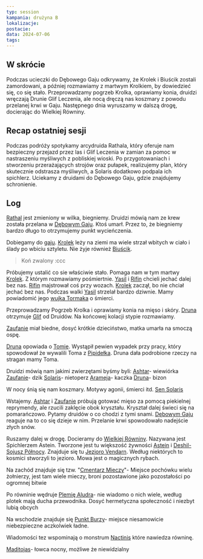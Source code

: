 ```yaml
---
typ: session
kampania: drużyna B
lokalizacje: 
postacie: 
data: 2024-07-06
tags: 
---
```

## W skrócie
Podczas ucieczki do Dębowego Gaju odkrywamy, że Krolek i Biuścik zostali zamordowani, a później rozmawiamy z martwym Krolkiem, by dowiedzieć się, co się stało. Przeprowadzamy pogrzeb Krolka, oprawiamy konia, druidzi wręczają Drunie Glif Leczenia, ale nocą dręczą nas koszmary z powodu przelanej krwi w Gaju. Następnego dnia wyruszamy w dalszą drogę, docierając do Wielkiej Równiny.
## Recap ostatniej sesji
Podczas podróży spotykamy arcydruida Rathala, który oferuje nam bezpieczny przejazd przez las i Glif Leczenia w zamian za pomoc w nastraszeniu myśliwych z pobliskiej wioski. Po przygotowaniach i stworzeniu przerażających strojów oraz pułapek, realizujemy plan, który skutecznie odstrasza myśliwych, a Solaris dodatkowo podpala ich spichlerz. Uciekamy z druidami do Dębowego Gaju, gdzie znajdujemy schronienie.
## Log
[Rathal](../NPC/Rathal.md) jest zmieniony w wilka, biegniemy. Druidzi mówią nam ze krew została przelana w [Dębowym Gaju](../lokacje/D%C4%99bowy%20Gaj.md). Ktoś umarł. Przez to, że biegniemy bardzo długo to otrzymujemy punkt wycieńczenia. 

Dobiegamy do [gaju](../lokacje/D%C4%99bowy%20Gaj.md). [Krolek](../NPC/Krolek.md) leży na ziemi ma wiele strzał wbitych w ciało i ślady po wbiciu sztyletu. Nie żyje również [Biuścik](../zwierz%C4%85tka/Biu%C5%9Bcik.md).
> Koń zwalony :ccc

Próbujemy ustalić co sie właściwie stało. Pomaga nam w tym martwy [Krolek](../NPC/Krolek.md). Z którym rozmawiamy pośmiertnie. 
[Yasil](../NPC/Yasil.md) i [Rifin](../NPC/Rifin.md) chcieli jechać dalej bez nas. [Rifin](../NPC/Rifin.md) majstrował coś przy wozach. [Krolek](../NPC/Krolek.md) zaczął, bo nie chciał jechać bez nas. Podczas walki [Yasil](../NPC/Yasil.md) strzelał bardzo dziwnie.
Mamy powiadomić jego [wujka Tormaka](../NPC/wujek%20Tormak.md) o śmierci.

Przeprowadzamy Pogrzeb Krolka i oprawiamy konia na mięso i skóry.
[Druna](../postacie%20graczy/Druna.md) otrzymuje [Glif](../przedmioty/Glif%20Leczenia.md) od Druidów. Na końcowej kolacji stypie rozmawiamy. 

[Zaufanie](../postacie%20graczy/Zaufanie.md) miał biedne, dosyć krótkie dzieciństwo, matka umarła na smoczą ospę. 

[Druna](../postacie%20graczy/Druna.md) opowiada o [Tomie](../NPC/Tom.md). Wystąpił pewien wypadek przy pracy, który spowodował że wywalili Toma z [Pipidełka](../lokacje/Pipide%C5%82ko.md). Druna dała podrobione rzeczy na stragan mamy Toma.

Druidzi mówią nam jakimi zwierzętami byśmy byli:
[Ashtar](../postacie%20graczy/Ashtar.md)- wiewiórka
[Zaufanie](../postacie%20graczy/Zaufanie.md)- dzik
[Solaris](../postacie%20graczy/Solaris.md)- nietoperz
[Arameja](../postacie%20graczy/Arameja.md)- kaczka
[Druna](../postacie%20graczy/Druna.md)- bizon

W nocy śnią się nam koszmary. Motywy agonii, śmierci itd. 
[Sen Solaris](../SOLARIS/Sen%20Solaris.md)

Wstajemy. [Ashtar](../postacie%20graczy/Ashtar.md) i [Zaufanie](../postacie%20graczy/Zaufanie.md) próbują gotować mięso za pomocą piekielnej reprymendy, ale rzucili zaklęcie obok kryształu. Kryształ dalej świeci się na pomarańczowo. 
Pytamy druidów o co chodzi z tymi snami. [Dębowym Gaju](../lokacje/D%C4%99bowy%20Gaj.md) reaguje na to co się dzieje w nim. Przelanie krwi spowodowało nadejście złych snów.

Ruszamy dalej w drogę. Docieramy do [Wielkiej Równiny](../lokacje/Wielka%20R%C3%B3wnina.md). Nazywana jest Spichlerzem Astein. Tworzone jest tu większość żywności [Astein](../lokacje/Astein.md) i [Deshil- Sojusz Północy](../lokacje/Deshil-%20Sojusz%20P%C3%B3%C5%82nocy.md). Znajduje się tu [Jezioro Vendarn](../lokacje/Jezioro%20Vendarn.md). Według niektórych to kosmici stworzyli to jezioro. Mowa jest o magicznych rybach. 

Na zachód znajduje się tzw. "[Cmentarz Mieczy](../lokacje/Cmentarz%20Mieczy.md)"- Miejsce pochówku wielu żołnierzy, jest tam wiele mieczy, broni pozostawione jako pozostałości po ogromnej bitwie

Po równinie wędruje [Plemię Aludra](../organizacje/Plemi%C4%99%20Aludra.md)- nie wiadomo o nich wiele, według plotek mają ducha przewodnika. Dosyć hermetyczna społeczność i niezbyt lubią obcych

Na wschodzie znajduje się [Punkt Burzy](../lokacje/Punkt%20Burzy.md)- miejsce niesamowicie niebezpieczne aczkolwiek ładne.

Wiadomości tez wspominają o monstrum [Nactinis](../NPC/Nactinis.md) które nawiedza równinę.

[Maditojas](../NPC/Maditojas.md)- łowca nocny, możliwe że niewidzialny

